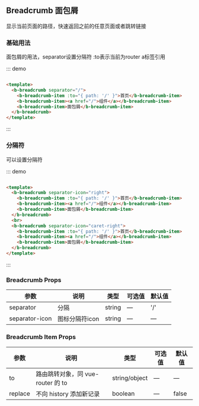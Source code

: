## Breadcrumb 面包屑

显示当前页面的路径，快速返回之前的任意页面或者跳转链接

### 基础用法

面包屑的用法，separator设置分隔符 :to表示当前为router a标签引用

::: demo

```html

<template>
  <b-breadcrumb separator="/">
    <b-breadcrumb-item :to="{ path: '/' }">首页</b-breadcrumb-item>
    <b-breadcrumb-item><a href="/">组件</a></b-breadcrumb-item>
    <b-breadcrumb-item>面包屑</b-breadcrumb-item>
  </b-breadcrumb>
</template>
```

:::

### 分隔符

可以设置分隔符

::: demo

```html

<template>
  <b-breadcrumb separator-icon="right">
    <b-breadcrumb-item :to="{ path: '/' }">首页</b-breadcrumb-item>
    <b-breadcrumb-item><a href="/">组件</a></b-breadcrumb-item>
    <b-breadcrumb-item>面包屑</b-breadcrumb-item>
  </b-breadcrumb>
  <br>
  <b-breadcrumb separator-icon="caret-right">
    <b-breadcrumb-item :to="{ path: '/' }">首页</b-breadcrumb-item>
    <b-breadcrumb-item><a href="/">组件</a></b-breadcrumb-item>
    <b-breadcrumb-item>面包屑</b-breadcrumb-item>
  </b-breadcrumb>
</template>
```

:::

### Breadcrumb Props

| 参数      | 说明    | 类型      | 可选值       | 默认值   |
|---------- |-------- |---------- |-------------  |-------- |
| separator     | 分隔   | string  |  —   |   '/'   |
| separator-icon| 图标分隔符icon  | string  |  —   |   —    |

### Breadcrumb Item Props

| 参数      | 说明    | 类型      | 可选值       | 默认值   |
|---------- |-------- |---------- |-------------  |-------- |
| to     | 路由跳转对象，同 vue-router 的 to   | string/object  |  —   |   —    |
| replace| 不向 history 添加新记录 | boolean  |  —   |   false  |
